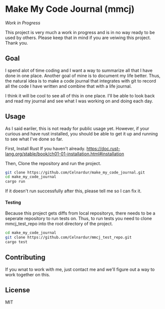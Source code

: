 # Make My Code Journal (mmcj)

*Work in Progress*

This project is very much a work in progress and is in no way ready to be used by others. Please keep that in mind if you are veiwing this project. Thank you.

## Goal

I spend alot of time coding and I want a way to summarize all that I have done in one place. Another goal of mine is to document my life better. Thus, the natural idea is to make a code journal that integrates with git to record all the code I have written and combine that with a life journal.

I think it will be cool to see all of this in one place. I'll be able to look back and read my journal and see what I was working on and doing each day.

## Usage

As I said eariler, this is not ready for public usage yet. However, if your curious and have rust installed, you should be able to get it up and running to see what I've done so far.

First, Install Rust If you haven't already. <https://doc.rust-lang.org/stable/book/ch01-01-installation.html#installation>

Then, Clone the repository and run the project.

``` bash
git clone https://github.com/Celnardur/make_my_code_journal.git
cd make_my_code_journal
cargo run
```

If it doesn't run successfully after this, please tell me so I can fix it.

#### Testing

Because this project gets diffs from local repositorys, there needs to be a seperate repository to run tests on. Thus, to run tests you need to clone mmcj_test_repo into the root directory of the project.

``` bash
cd make_my_code_journal
git clone https://github.com/Celnardur/mmcj_test_repo.git
cargo test
```

## Contributing

If you wnat to work with me, just contact me and we'll figure out a way to work together on this.

## License

MIT